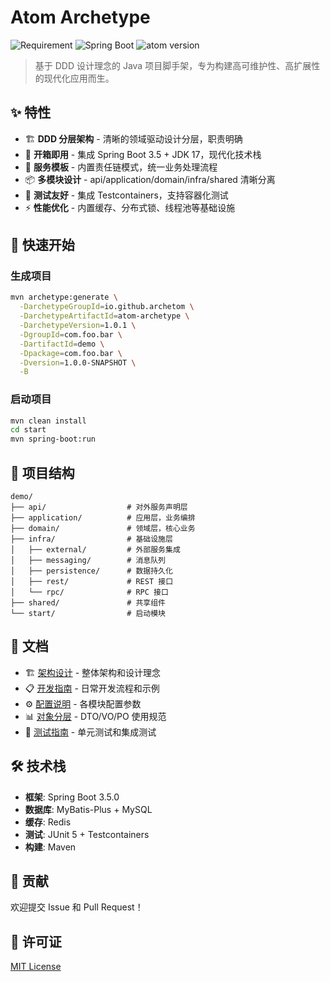 # Atom Archetype

![Requirement](https://img.shields.io/badge/JDK-17+-green.svg)
![Spring Boot](https://img.shields.io/badge/Spring_Boot-3.5.0-brightgreen.svg)
![atom version](https://img.shields.io/badge/Atom_Archetype-1.0.1-blue)

> 基于 DDD 设计理念的 Java 项目脚手架，专为构建高可维护性、高扩展性的现代化应用而生。

## ✨ 特性

- 🏗️ **DDD 分层架构** - 清晰的领域驱动设计分层，职责明确
- 🚀 **开箱即用** - 集成 Spring Boot 3.5 + JDK 17，现代化技术栈
- 🔧 **服务模板** - 内置责任链模式，统一业务处理流程
- 📦 **多模块设计** - api/application/domain/infra/shared 清晰分离
- 🧪 **测试友好** - 集成 Testcontainers，支持容器化测试
- ⚡ **性能优化** - 内置缓存、分布式锁、线程池等基础设施

## 🚀 快速开始

### 生成项目

```bash
mvn archetype:generate \
  -DarchetypeGroupId=io.github.archetom \
  -DarchetypeArtifactId=atom-archetype \
  -DarchetypeVersion=1.0.1 \
  -DgroupId=com.foo.bar \
  -DartifactId=demo \
  -Dpackage=com.foo.bar \
  -Dversion=1.0.0-SNAPSHOT \
  -B
```

### 启动项目

```bash
mvn clean install
cd start
mvn spring-boot:run
```

## 📁 项目结构

```
demo/
├── api/                  # 对外服务声明层
├── application/          # 应用层，业务编排
├── domain/               # 领域层，核心业务
├── infra/                # 基础设施层
│   ├── external/         # 外部服务集成
│   ├── messaging/        # 消息队列
│   ├── persistence/      # 数据持久化
│   ├── rest/             # REST 接口
│   └── rpc/              # RPC 接口
├── shared/               # 共享组件
└── start/                # 启动模块
```

## 📖 文档

- 🏗️ [架构设计](docs/architecture.md) - 整体架构和设计理念
- 📋 [开发指南](docs/usage-guide.md) - 日常开发流程和示例
- ⚙️ [配置说明](docs/configuration.md) - 各模块配置参数
- 📊 [对象分层](docs/object-layering.md) - DTO/VO/PO 使用规范
- 🧪 [测试指南](docs/test-guide.md) - 单元测试和集成测试

## 🛠️ 技术栈

- **框架**: Spring Boot 3.5.0
- **数据库**: MyBatis-Plus + MySQL
- **缓存**: Redis
- **测试**: JUnit 5 + Testcontainers
- **构建**: Maven

## 🤝 贡献

欢迎提交 Issue 和 Pull Request！

## 📄 许可证

[MIT License](LICENSE)
```
